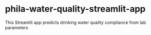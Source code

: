 # phila-water-quality-streamlit-app
This Streamlit app predicts drinking water quality compliance from lab parameters
